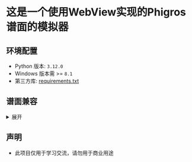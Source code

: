 # 这是一个使用WebView实现的Phigros谱面的模拟器

## 环境配置

- Python 版本: `3.12.0`
- Windows 版本需 >= `8.1`
- 第三方库: [requirements.txt](./src/requirements.txt)

## 谱面兼容

<details>
<summary>展开</summary>

- [x] phi
  - [x] formatVersion
    - [x] 1
    - [x] 3
    - [x] others
  - [x] offset
  - [x] judgeLineList
    - [x] bpm
    - [x] notesAbove
    - [x] notesBelow
    - [x] speedEvents
    - [x] judgeLineMoveEvents
    - [x] judgeLineRotateEvents
    - [x] judgeLineDisappearEvents
- [ ] rpe
  - [x] BPMList
  - [ ] META (无法获取info文件时读取)
    - [ ] RPEVersion (???, 有影响吗?)
    - [x] background
    - [x] charter
    - [x] composer
    - [ ] id
    - [x] level
    - [x] name
    - [x] offset
    - [x] song
  - [x] judgeLineGroup (谱面播放没用)
  - [ ] judgeLineList
    - [x] Group (谱面播放没用)
    - [x] Name (谱面播放没用)
    - [x] Texture
    - [x] bpmfactor (?, 按照字母意思: bpm速率进行处理)
    - [x] father
    - [x] isCover
    - [x] eventLayers
      - [x] alphaEvents
      - [x] moveXEvents
      - [x] moveYEvents
      - [x] rotateEvents
      - [x] speedEvents
    - [ ] extended
      - [x] colorEvents
      - [ ] inclineEvents (???)
      - [x] scaleXEvents
      - [x] scaleYEvents
      - [ ] paintEvents (???)
      - [x] textEvents
    - [x] notes
      - [x] startTime
      - [x] endTime
      - [x] above
      - [x] alpha
      - [x] isFake
      - [x] positionX
      - [x] size
      - [ ] speed (???)
      - [x] type
      - [x] visibleTime
      - [ ] yOffset
    - [x] numOfNotes (未使用)
    - [x] alphaControl (有bug)
    - [x] posControl (有bug)
    - [x] sizeControl (有bug)
    - [ ] skewControl
    - [x] yControl (有bug)
    - [x] zOrder
  - [ ] multiLineString (???)
  - [ ] multiScale (???)
- [x] pec
  - 读取转换为`rpe`格式
- 补充
  - [ ] rpe格式中的事件
    - [ ] bezier
    - [ ] bezierPoints (???)
    - [ ] easingLeft (???)
    - [ ] easingRight (???)
    - [x] easingType
    - [x] start
    - [x] end
    - [x] startTime
    - [x] endTime
    - [ ] linkgroup (???)

</details>

## 声明

- 此项目仅用于学习交流，请勿用于商业用途
